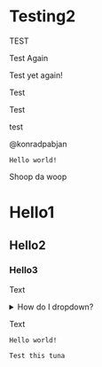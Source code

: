 # Testing2
TEST

Test Again

Test yet again!

Test

Test


test


@konradpabjan

~~~~~~
Hello world!
~~~~~~


Shoop da woop

# Hello1

## Hello2

### Hello3

Text
<details>
<summary>How do I dropdown?</summary>
This is how you dropdown.
</details>

Text
~~~~~~
Hello world!
~~~~~~

```
Test this tuna
```
